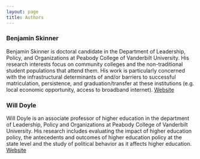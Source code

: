 ```yaml
---
layout: page
title: Authors
---
```


### Benjamin Skinner

Benjamin Skinner is doctoral candidate in the Department of Leadership,
Policy, and Organizations at Peabody College of Vanderbilt
University. His research interests focus on community colleges and the
non-traditional student populations that attend them. His work is
particularly concerned with the infrastructural determinants of and/or
barriers to successful matriculation, persistence, and
graduation/transfer at these institutions (e.g. local economic
opportunity, access to broadband internet). [Website](http://btskinner.me)

### Will Doyle

Will Doyle is an associate professor of higher education in the
department of Leadership, Policy and Organizations at Peabody College
of Vanderbilt University. His research includes evaluating the impact
of higher education policy, the antecedents and outcomes of higher
education policy at the state level and the study of political
behavior as it affects higher education. [Website](https://my.vanderbilt.edu/willdoyle/)






